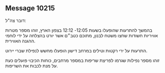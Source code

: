 ## Message 10215

דובר צה"ל:

בהמשך להתרעות שהופעלו בשעות 12:05- 12:12 בצפון הארץ, זוהו מספר מטרות אוויריות חשודות שחצו משטח לבנון, מתוכם כטב״ם אשר יורט בהצלחה על ידי לוחמי ההגנה האווירית.

התרעות על ירי רקטות וטילים במרחב דישון הופעלו מחשש לנפילת שברי יירוט.

זוהו מספר נפילות שגרמו לפריצת שריפות במספר מרחבים, כוחות הכיבוי פועלים כעת על מנת לכבות את השריפות.

